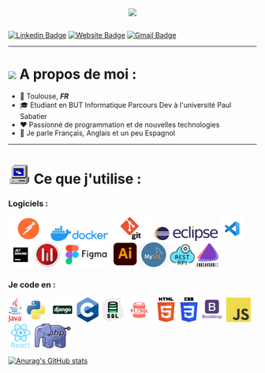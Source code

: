 
<h1 align="center">
  <a href="https://git.io/typing-svg">
    <img src="https://readme-typing-svg.herokuapp.com/?lines=Hello+World&center=true&size=30">
  </a>
</h1>

###  
[![Linkedin Badge](https://img.shields.io/badge/-LinkedIn-blue?style=flat&logo=Linkedin&logoColor=white&link=https://www.linkedin.com/in/jlim/)](https://www.linkedin.com/in/jgouagout/)
[![Website Badge](https://img.shields.io/badge/-COMMING_SOON-588157?style=flat&logo=Google-Chrome&logoColor=white)](https://www.youtube.com/watch?v=dQw4w9WgXcQ)
[![Gmail Badge](https://img.shields.io/badge/-Gmail-c14438?style=flat&logo=Gmail&logoColor=white&)](mailto:joriangouagout1@gmail.com)
***
# <img src="https://github.com/TheDudeThatCode/TheDudeThatCode/blob/master/Assets/Developer.gif" width="45" /> A propos de moi :

- 📍 Toulouse, **_FR_**   
- 🎓 Etudiant en BUT Informatique Parcours Dev à l'université Paul Sabatier  
- ❤️ Passionné de programmation et de nouvelles technologies
- 📘 Je parle Français, Anglais et un peu Espagnol  

***

# <img src="https://github.com/TheDudeThatCode/TheDudeThatCode/blob/master/Assets/PC.gif" width="45" /> Ce que j'utilise :

### Logiciels :
<div>
<img title="Postman" height="50" src="./assets/logiciels/postman.png" >
<img title="Docker" height="30" src="./assets/logiciels/docker.png" >
<img title="Git" height="50" src="./assets/logiciels/git.png" >
<img title="Eclipse" height="30" src="./assets/logiciels/eclipse.png" >
<img title="VSCode" height="50" src="./assets/logiciels/vscode.png" >
<img title="JetBrain" height="50" src="./assets/logiciels/jetbrain.png" >
<img title="Modelio" height="50" src="./assets/logiciels/modelio.png" >
<img title="Figma" height="50" src="./assets/logiciels/figma.png" >
<img title="Illustator" height="50" src="./assets/logiciels/illustrator.png" >
<img title="mysql" height="50" src="./assets/logiciels/mysql.png" >
<img title="REST Api" height="50" src="./assets/logiciels/rest.png" >
<img title="Endeavour OS" height="50" src="./assets/logiciels/endeavour.png" >
</div>


### Je code en :
<div>
<img title="Java" height="50" src="./assets/languages/java.png" >
<img title="Python" height="50" src="./assets/languages/python.png" >
<img title="Django" height="50" src="./assets/languages/django.png" >
<img title="C" height="50" src="./assets/languages/c.png" >
<img title="SQL" height="50" src="./assets/languages/sql.png" >
<img title="PL-SQL" height="50" src="./assets/languages/pl-sql.png" >
<img title="HTML5" height="50" src="./assets/languages/html5.webp" >
<img title="CSS" height="50" src="./assets/languages/css.png" >
<img title="Bootstrap" height="50" src="./assets/languages/bootstrap.png" >
<img title="Javascript" height="50" src="./assets/languages/js.png" >
<img title="React" height="50" src="./assets/languages/react.png" >
<img title="PHP" height="50" src="./assets/languages/php.png" >

</div>


[![Anurag's GitHub stats](https://github-readme-stats.vercel.app/api?username=JorianG)](https://github.com/anuraghazra/github-readme-stats)  

<!--START_SECTION:waaka-->

<!--END_SECTION:waaka-->
